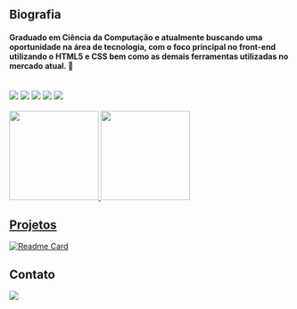 ## Biografia

#### Graduado em Ciência da Computação e atualmente buscando uma oportunidade na área de tecnologia, com o foco principal no front-end utilizando o HTML5 e CSS bem como as demais ferramentas utilizadas no mercado atual. 👋
<br>
<div>
  <img src = "https://img.shields.io/badge/HTML5-E34F26?style=for-the-badge&logo=html5&logoColor=white">
  <img src = "https://img.shields.io/badge/CSS3-1572B6?style=for-the-badge&logo=css3&logoColor=white">
  <img src = "https://img.shields.io/badge/JavaScript-F7DF1E?style=for-the-badge&logo=javascript&logoColor=black">
  <img src = "https://img.shields.io/badge/Java-ED8B00?style=for-the-badge&logo=java&logoColor=white">
  <img src = "https://img.shields.io/badge/Git-E34F26?style=for-the-badge&logo=git&logoColor=white">
  <div/>
 <br> 
<div>
  <a href="https://github.com/danilofelicio">
  <img height="160em" src="https://github-readme-stats.vercel.app/api?username=danilofelicio&show_icons=true&theme=gruvbox_light&include_all_commits=true&count_private=true"/>
  <img height="160em" src="https://github-readme-stats.vercel.app/api/top-langs/?username=danilofelicio&langs_count=7&theme=gruvbox_light"/>
</div>

## Projetos

[![Readme Card](https://github-readme-stats.vercel.app/api/pin/?username=danilofelicio&repo=devweekgit.github.io&theme=gruvbox_light)](https://github.com/anuraghazra/github-readme-stats)

## Contato

<a href="https://www.linkedin.com/in/danilofeliciodearaujo" target="_blank" rel="external"><img src="https://img.shields.io/badge/-LinkedIn-%230077B5?style=for-the-badge&logo=linkedin&logoColor=white" target="_blank" rel="external"></a>
